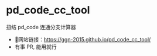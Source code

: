 # pd_code_cc_tool
扭结 pd_code 连通分支计算器

- 🔗网站链接：https://ggn-2015.github.io/pd_code_cc_tool/
- 有事 PR, 能用就行

